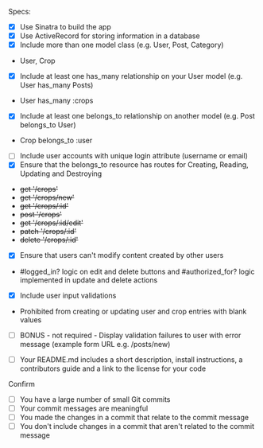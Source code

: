 Specs:
- [x] Use Sinatra to build the app
- [x] Use ActiveRecord for storing information in a database
- [x] Include more than one model class (e.g. User, Post, Category)
* User, Crop

- [x] Include at least one has_many relationship on your User model (e.g. User has_many Posts)
* User has_many :crops
    
- [x] Include at least one belongs_to relationship on another model (e.g. Post belongs_to User)
* Crop belongs_to :user

- [ ] Include user accounts with unique login attribute (username or email)
- [x] Ensure that the belongs_to resource has routes for Creating, Reading, Updating and Destroying
* ~~get '/crops'~~
* ~~get '/crops/new'~~
* ~~get '/crops/:id'~~
* ~~post '/crops'~~
* ~~get '/crops/:id/edit'~~
* ~~patch '/crops/:id'~~
* ~~delete '/crops/:id'~~

- [x] Ensure that users can't modify content created by other users
* #logged_in? logic on edit and delete buttons and #authorized_for? logic implemented in update and delete actions

- [x] Include user input validations
* Prohibited from creating or updating user and crop entries with blank values

- [ ] BONUS - not required - Display validation failures to user with error message (example form URL e.g. /posts/new)

- [ ] Your README.md includes a short description, install instructions, a contributors guide and a link to the license for your code

Confirm
- [ ] You have a large number of small Git commits
- [ ] Your commit messages are meaningful
- [ ] You made the changes in a commit that relate to the commit message
- [ ] You don't include changes in a commit that aren't related to the commit message